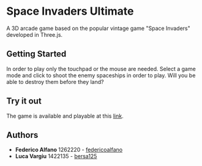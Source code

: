 # Space Invaders Ultimate 

A 3D arcade game based on the popular vintage game "Space Invaders" developed in Three.js.

## Getting Started

In order to play only the touchpad or the mouse are needed. 
Select a game mode and click to shoot the enemy spaceships in order to play. 
Will you be able to destroy them before they land?

## Try it out

The game is available and playable at this [link](https://marcoschaerfcourses.github.io/space-invaders-ultimate/).

## Authors

* **Federico Alfano** 1262220 - [federicoalfano](https://github.com/federicoalfano/)
* **Luca Vargiu** 1422135 - [bersa125](https://github.com/bersa125)
